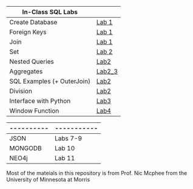 
| In-Class SQL Labs    |       |
|----------|------------------|
|  Create Database | [Lab 1](inclass/Lab1)|
|  Foreign Keys | [Lab 1](inclass/Lab1)|
| Join |[Lab 1](inclass/Lab1)|
| Set | [Lab 2](inclass/Lab2)|
|Nested Queries | [Lab2](inclass/Lab2)|
|Aggregates | [Lab2_3](inclass/Lab2)|
|SQL Examples (+ OuterJoin) | [Lab2](inclass/Lab4)|
|Division | [Lab2](inclass/Lab2)|
| Interface with Python | [Lab3](inclass/Lab3)|
| Window Function |[Lab4](inclass/Lab4)|

|----------|-----------|
|---------|-----------|
| JSON    | Labs 7-9  |
| MONGODB | Lab 10    |
| NEO4j   | Lab 11    |





Most of the mateials in this repository is from Prof. Nic Mcphee from the University of Minnesota at Morris
